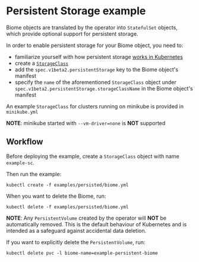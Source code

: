 # Persistent Storage example

Biome objects are translated by the operator into `StatefulSet` objects, which
provide optional support for persistent storage.

In order to enable persistent storage for your Biome object, you need to:

* familiarize yourself with how persistent storage [works in
Kubernetes](https://kubernetes.io/docs/concepts/storage/persistent-volumes/)
* create a
[`StorageClass`](https://kubernetes.io/docs/concepts/storage/storage-classes/)
* add the `spec.v1beta2.persistentStorage` key to the Biome object's manifest
* specify the `name` of the aforementioned `StorageClass` object under
`spec.v1beta2.persistentStorage.storageClassName` in the Biome object's manifest

An example `StorageClass` for clusters running on minikube is provided in
`minikube.yml`

**NOTE**: minikube started with `--vm-driver=none` is **NOT**
supported

## Workflow

Before deploying the example, create a `StorageClass` object with name
`example-sc`.

Then run the example:

    kubectl create -f examples/persisted/biome.yml

When you want to delete the Biome, run:

    kubectl delete -f examples/persisted/biome.yml

**NOTE**: Any `PersistentVolume` created by the operator will **NOT** be
automatically removed. This is the default behaviour of Kubernetes and is
intended as a safeguard against accidental data deletion.

If you want to explicitly delete the `PersistentVolume`, run:

    kubectl delete pvc -l biome-name=example-persistent-biome
